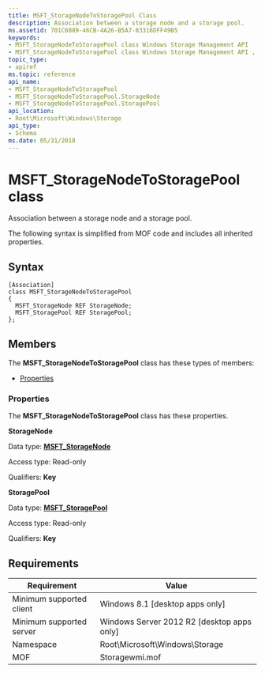 ```yaml
---
title: MSFT_StorageNodeToStoragePool Class
description: Association between a storage node and a storage pool.
ms.assetid: 701C6089-46CB-4A26-B5A7-83316DFF49B5
keywords:
- MSFT_StorageNodeToStoragePool class Windows Storage Management API
- MSFT_StorageNodeToStoragePool class Windows Storage Management API , described
topic_type:
- apiref
ms.topic: reference
api_name:
- MSFT_StorageNodeToStoragePool
- MSFT_StorageNodeToStoragePool.StorageNode
- MSFT_StorageNodeToStoragePool.StoragePool
api_location:
- Root\Microsoft\Windows\Storage
api_type:
- Schema
ms.date: 05/31/2018
---
```


# MSFT\_StorageNodeToStoragePool class

Association between a storage node and a storage pool.

The following syntax is simplified from MOF code and includes all inherited properties.

## Syntax

``` syntax
[Association]
class MSFT_StorageNodeToStoragePool
{
  MSFT_StorageNode REF StorageNode;
  MSFT_StoragePool REF StoragePool;
};
```

## Members

The **MSFT\_StorageNodeToStoragePool** class has these types of members:

-   [Properties](#properties)

### Properties

The **MSFT\_StorageNodeToStoragePool** class has these properties.

 

**StorageNode**
   

Data type: **[**MSFT\_StorageNode**](msft-storagenode.md)**
 

Access type: Read-only
 

Qualifiers: **Key**
 

 

**StoragePool**
   

Data type: **[**MSFT\_StoragePool**](msft-storagepool.md)**
 

Access type: Read-only
 

Qualifiers: **Key**
 

 

## Requirements



| Requirement | Value |
|-------------------------------------|-------------------------------------------------------------------------------------------|
| Minimum supported client | Windows 8.1 \[desktop apps only\]                                              |
| Minimum supported server | Windows Server 2012 R2 \[desktop apps only\]                                   |
| Namespace                | Root\\Microsoft\\Windows\\Storage                                              |
| MOF                      |  Storagewmi.mof  |



 

 





